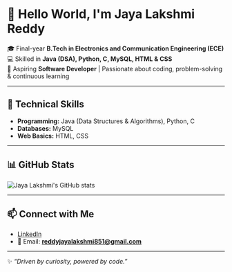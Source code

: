 # 👋 Hello World, I'm Jaya Lakshmi Reddy  

🎓 Final-year **B.Tech in Electronics and Communication Engineering (ECE)**  
💻 Skilled in **Java (DSA), Python, C, MySQL, HTML & CSS**  
🚀 Aspiring **Software Developer** | Passionate about coding, problem-solving & continuous learning  

---

## 🔧 Technical Skills  
- **Programming:** Java (Data Structures & Algorithms), Python, C  
- **Databases:** MySQL  
- **Web Basics:** HTML, CSS  

---

## 📊 GitHub Stats  
![Jaya Lakshmi's GitHub stats](https://github-readme-stats.vercel.app/api?username=YOUR-USERNAME&show_icons=true&theme=tokyonight)  

---

## 📫 Connect with Me  
- [LinkedIn](https://www.linkedin.com/in/reddy-jaya-lakshmi-413168320)  
- 📧 Email: **reddyjayalakshmi851@gmail.com**  

---

✨ *“Driven by curiosity, powered by code.”*  
